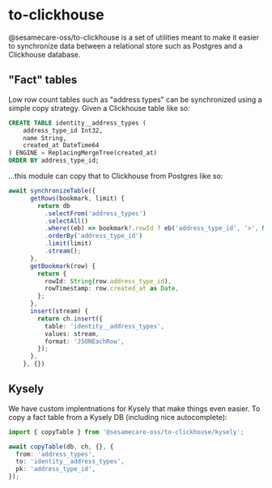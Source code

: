 # to-clickhouse

@sesamecare-oss/to-clickhouse is a set of utilities meant to make it easier to synchronize data between a relational store such as Postgres and a Clickhouse database.

## "Fact" tables

Low row count tables such as "address types" can be synchronized using a simple copy strategy. Given a Clickhouse table like so:

```sql
CREATE TABLE identity__address_types (
    address_type_id Int32,
    name String,
    created_at DateTime64
) ENGINE = ReplacingMergeTree(created_at)
ORDER BY address_type_id;
```

...this module can copy that to Clickhouse from Postgres like so:

```typescript
await synchronizeTable({
      getRows(bookmark, limit) {
        return db
          .selectFrom('address_types')
          .selectAll()
          .where((eb) => bookmark?.rowId ? eb('address_type_id', '>', Number(bookmark.rowId)) : eb.val(true))
          .orderBy('address_type_id')
          .limit(limit)
          .stream();
      },
      getBookmark(row) {
        return {
          rowId: String(row.address_type_id),
          rowTimestamp: row.created_at as Date,
        };
      },
      insert(stream) {
        return ch.insert({
          table: 'identity__address_types',
          values: stream,
          format: 'JSONEachRow',
        });
      },
    }, {})
```

## Kysely

We have custom implentnations for Kysely that make things even easier. To copy a fact table from a Kysely DB (including nice autocomplete):

```typescript
import { copyTable } from '@sesamecare-oss/to-clickhouse/kysely';

await copyTable(db, ch, {}, {
  from: 'address_types',
  to: 'identity__address_types',
  pk: 'address_type_id',
});
```